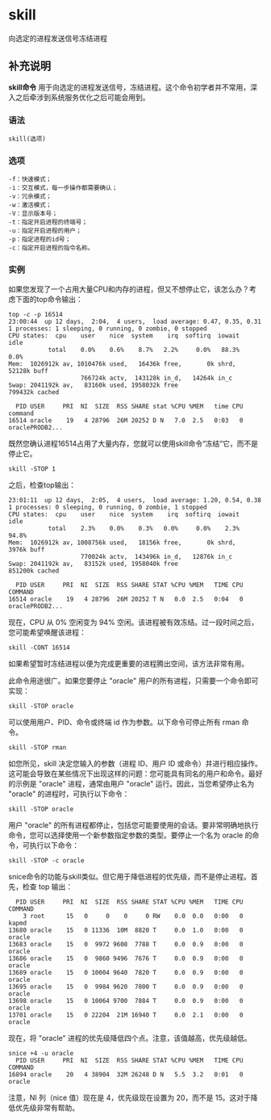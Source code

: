 # skill

向选定的进程发送信号冻结进程

## 补充说明

**skill命令** 用于向选定的进程发送信号，冻结进程。这个命令初学者并不常用，深入之后牵涉到系统服务优化之后可能会用到。

### 语法

```text
skill(选项)
```

### 选项

```text
-f：快速模式；
-i：交互模式，每一步操作都需要确认；
-v：冗余模式；
-w：激活模式；
-V：显示版本号；
-t：指定开启进程的终端号；
-u：指定开启进程的用户；
-p：指定进程的id号；
-c：指定开启进程的指令名称。
```

### 实例

如果您发现了一个占用大量CPU和内存的进程，但又不想停止它，该怎么办？考虑下面的top命令输出：

```text
top -c -p 16514
23:00:44  up 12 days,  2:04,  4 users,  load average: 0.47, 0.35, 0.31
1 processes: 1 sleeping, 0 running, 0 zombie, 0 stopped
CPU states:  cpu    user    nice  system    irq  softirq  iowait    idle
           total    0.0%    0.6%    8.7%   2.2%     0.0%   88.3%    0.0%
Mem:  1026912k av, 1010476k used,   16436k free,       0k shrd,   52128k buff
                    766724k actv,  143128k in_d,   14264k in_c
Swap: 2041192k av,   83160k used, 1958032k free                  799432k cached

  PID USER     PRI  NI  SIZE  RSS SHARE stat %CPU %MEM   time CPU command
16514 oracle    19   4 28796  26M 20252 D N   7.0  2.5   0:03   0 oraclePRODB2...
```

既然您确认进程16514占用了大量内存，您就可以使用skill命令“冻结”它，而不是停止它。

```text
skill -STOP 1
```

之后，检查top输出：

```text
23:01:11  up 12 days,  2:05,  4 users,  load average: 1.20, 0.54, 0.38
1 processes: 0 sleeping, 0 running, 0 zombie, 1 stopped
CPU states:  cpu    user    nice  system    irq  softirq  iowait    idle
           total    2.3%    0.0%    0.3%   0.0%     0.0%    2.3%   94.8%
Mem:  1026912k av, 1008756k used,   18156k free,       0k shrd,    3976k buff
                    770024k actv,  143496k in_d,   12876k in_c
Swap: 2041192k av,   83152k used, 1958040k free                  851200k cached

  PID USER     PRI  NI  SIZE  RSS SHARE STAT %CPU %MEM   TIME CPU COMMAND
16514 oracle    19   4 28796  26M 20252 T N   0.0  2.5   0:04   0 oraclePRODB2...
```

现在，CPU 从 0% 空闲变为 94% 空闲。该进程被有效冻结。过一段时间之后，您可能希望唤醒该进程：

```text
skill -CONT 16514
```

如果希望暂时冻结进程以便为完成更重要的进程腾出空间，该方法非常有用。

此命令用途很广。如果您要停止 "oracle" 用户的所有进程，只需要一个命令即可实现：

```text
skill -STOP oracle
```

可以使用用户、PID、命令或终端 id 作为参数。以下命令可停止所有 rman 命令。

```text
skill -STOP rman
```

如您所见，skill 决定您输入的参数（进程 ID、用户 ID 或命令）并进行相应操作。这可能会导致在某些情况下出现这样的问题：您可能具有同名的用户和命令。最好的示例是 "oracle" 进程，通常由用户 "oracle" 运行。因此，当您希望停止名为 "oracle" 的进程时，可执行以下命令：

```text
skill -STOP oracle
```

用户 "oracle" 的所有进程都停止，包括您可能要使用的会话。要非常明确地执行命令，您可以选择使用一个新参数指定参数的类型。要停止一个名为 oracle 的命令，可执行以下命令：

```text
skill -STOP -c oracle
```

snice命令的功能与skill类似。但它用于降低进程的优先级，而不是停止进程。首先，检查 top 输出：

```text
  PID USER     PRI  NI  SIZE  RSS SHARE STAT %CPU %MEM   TIME CPU COMMAND
    3 root      15   0     0    0     0 RW    0.0  0.0   0:00   0 kapmd
13680 oracle    15   0 11336  10M  8820 T     0.0  1.0   0:00   0 oracle
13683 oracle    15   0  9972 9608  7788 T     0.0  0.9   0:00   0 oracle
13686 oracle    15   0  9860 9496  7676 T     0.0  0.9   0:00   0 oracle
13689 oracle    15   0 10004 9640  7820 T     0.0  0.9   0:00   0 oracle
13695 oracle    15   0  9984 9620  7800 T     0.0  0.9   0:00   0 oracle
13698 oracle    15   0 10064 9700  7884 T     0.0  0.9   0:00   0 oracle
13701 oracle    15   0 22204  21M 16940 T     0.0  2.1   0:00   0 oracle
```

现在，将 "oracle" 进程的优先级降低四个点。注意，该值越高，优先级越低。

```text
snice +4 -u oracle
  PID USER     PRI  NI  SIZE  RSS SHARE STAT %CPU %MEM   TIME CPU COMMAND
16894 oracle    20   4 38904  32M 26248 D N   5.5  3.2   0:01   0 oracle
```

注意，NI 列（nice 值）现在是 4，优先级现在设置为 20，而不是 15。这对于降低优先级非常有帮助。

